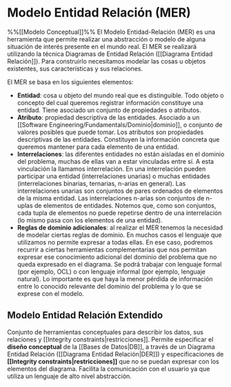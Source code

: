 # Modelo Entidad Relación (MER)
%%[[Modelo Conceptual]]%%
El Modelo Entidad-Relación (MER) es una herramienta que permite realizar una abstracción o modelo de alguna situación de interés presente en el mundo real. El MER se realizará utilizando la técnica Diagramas de Entidad Relación ([[Diagrama Entidad Relación]]). Para construirlo necesitamos modelar las cosas u objetos existentes, sus características y sus relaciones.

El MER se basa en los siguientes elementos:
- **Entidad**: cosa u objeto del mundo real que es distinguible. Todo objeto o concepto del cual queremos registrar información constituye una entidad. Tiene asociado un conjunto de propiedades o atributos.
- **Atributo**: propiedad descriptiva de las entidades. Asociado a un [[Software Engineering/Fundamentals/Dominio|dominio]], o conjunto de valores posibles que puede tomar. Los atributos son propiedades descriptivas de las entidades. Constituyen la información concreta que queremos mantener para cada elemento de una entidad.
- **Interrelaciones**: las diferentes entidades no están aisladas en el dominio del problema, muchas de ellas van a estar vinculadas entre sí. A esta vinculación la llamamos interrelación. En una interrelación pueden participar una entidad (interrelaciones unarias) o muchas entidades (interrelaciones binarias, ternarias, n-arias en general).
	Las interrelaciones unarias son conjuntos de pares ordenados de elementos de la misma entidad. Las interrelaciones n-arias son conjuntos de n-uplas de elementos de entidades. Notemos que, como son conjuntos, cada tupla de elementos no puede repetirse dentro de una interrelación (lo mismo pasa con los elementos de una entidad).
- **Reglas de dominio adicionales**: al realizar el MER tenemos la necesidad de modelar ciertas reglas de dominio. En muchos casos el lenguaje que utilizamos no permite expresar a todas ellas. En ese caso, podremos recurrir a ciertas herramientas complementarias que nos permitan expresar ese conocimiento adicional del dominio del problema que no queda expresado en el diagrama. 
	Se podrá trabajar con lenguaje formal (por ejemplo, OCL) o con lenguaje informal (por ejemplo, lenguaje natural). Lo importante es que haya la menor pérdida de información entre lo conocido relevante del dominio del problema y lo que se exprese con el modelo.

## Modelo Entidad Relación Extendido
 Conjunto de herramientas conceptuales para describir los datos, sus relaciones y [[Integrity constraints|restricciones]]. Permite especificar el **diseño conceptual** de la [[Bases de Datos|DB]], a través de un Diagrama Entidad Relación ([[Diagrama Entidad Relación|DER]]) y especificaciones de **[[Integrity constraints|restricciones]]** que no se puedan expresar con los elementos del diagrama.
 Facilita la comunicación con el usuario ya que utiliza un lenguaje de alto nivel abstracción.